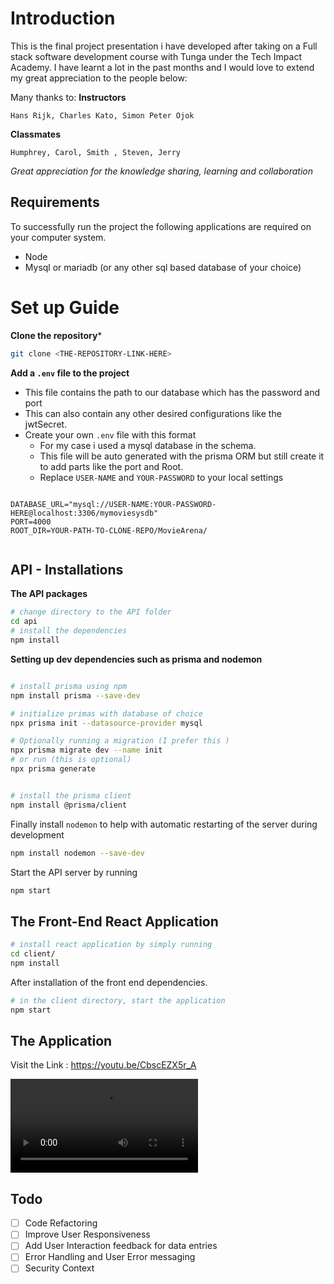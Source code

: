 # Introduction 
This is the final project presentation i have developed after taking on a Full stack software development course with Tunga under the Tech Impact Academy. I have learnt a lot in the past months and I would love to extend my great appreciation to the people below: 

Many thanks to:
**Instructors**
```
Hans Rijk, Charles Kato, Simon Peter Ojok
```
**Classmates**
```
Humphrey, Carol, Smith , Steven, Jerry
```
*Great appreciation for the knowledge sharing, learning and collaboration* 

## Requirements
To successfully  run the project the following applications are required on your computer system. 
- Node
- Mysql or mariadb (or any other sql based database of your choice)
  
# Set up Guide  

**Clone the repository***

```bash
git clone <THE-REPOSITORY-LINK-HERE>
```

**Add a `.env` file to the project**

- This file contains the path to our database which has the password and port 
- This can also contain any other desired configurations like the jwtSecret. 
- Create your own `.env` file with this format 
  - For my case i used a mysql database in the schema. 
  - This file will be auto generated with the prisma ORM but still create it to add parts like the port and Root. 
  - Replace `USER-NAME` and `YOUR-PASSWORD` to your local settings

```.env

DATABASE_URL="mysql://USER-NAME:YOUR-PASSWORD-HERE@localhost:3306/mymoviesysdb"
PORT=4000
ROOT_DIR=YOUR-PATH-TO-CLONE-REPO/MovieArena/


```


## API - Installations

**The API packages**

```bash
# change directory to the API folder
cd api
# install the dependencies
npm install 

```

**Setting up dev dependencies such as prisma and nodemon**

```bash

# install prisma using npm 
npm install prisma --save-dev

# initialize primas with database of choice
npx prisma init --datasource-provider mysql

# Optionally running a migration (I prefer this )
npx prisma migrate dev --name init 
# or run (this is optional)
npx prisma generate 


# install the prisma client 
npm install @prisma/client
```

Finally install `nodemon` to help with automatic restarting of the server during development 
```bash
npm install nodemon --save-dev
```

Start the API server by running 
```bash
npm start

```


## The Front-End React Application 

```bash
# install react application by simply running 
cd client/
npm install 

```

After installation of the front end dependencies.

```bash
# in the client directory, start the application
npm start

``` 


## The Application 
Visit the Link : https://youtu.be/CbscEZX5r_A

<Video src="https://www.youtube.com/watch?v=CbscEZX5r_A" controls="controls" style="max-width: 800px;"></Video> 


## Todo
- [ ] Code Refactoring
- [ ] Improve User Responsiveness 
- [ ] Add User Interaction feedback for data entries
- [ ] Error Handling and User Error messaging
- [ ] Security Context